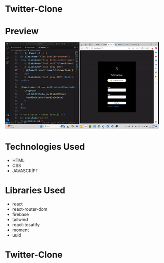 # Twitter-Clone


# Preview

  ![](/public/twitter.gif)

# Technologies Used

- HTML
- CSS
- JAVASCRİPT


# Libraries Used

- react
- react-router-dom
- firebase
- tailwind
- react-tosatify
- moment
- uuid

# Twitter-Clone
